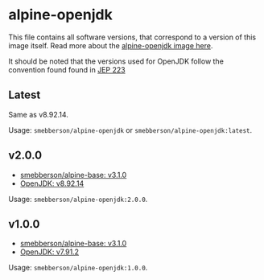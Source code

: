 # alpine-openjdk

This file contains all software versions, that correspond to a version of this image itself. Read more about the [alpine-openjdk image here][alpineopenjdk].

It should be noted that the versions used for OpenJDK follow the convention found found in [JEP 223][openjdk-jep223]

## Latest

Same as v8.92.14.

Usage: `smebberson/alpine-openjdk` or `smebberson/alpine-openjdk:latest`.

## v2.0.0

- [smebberson/alpine-base: v3.1.0][smebbersonalpinebase310]
- [OpenJDK: v8.92.14][openjdk]

Usage: `smebberson/alpine-openjdk:2.0.0`.

## v1.0.0

- [smebberson/alpine-base: v3.1.0][smebbersonalpinebase310]
- [OpenJDK: v7.91.2][openjdk]

Usage: `smebberson/alpine-openjdk:1.0.0`.

[nginx]: http://nginx.org/
[openjdk]: https://openjdk.org/en/
[openjdk]: https://www.npmjs.com/
[openjdk-jep223]: http://openjdk.java.net/jeps/223
[smebbersonalpinebase310]: https://github.com/smebberson/docker-alpine/tree/alpine-base-v3.1.0/alpine-base
[alpineopenjdk]: https://github.com/smebberson/docker-alpine/tree/master/alpine-openjdk
